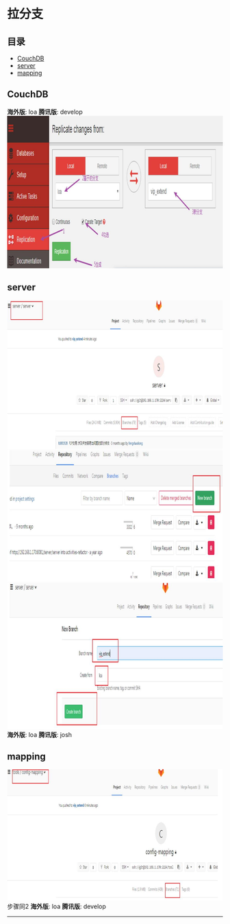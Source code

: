 # 拉分支

## 目录

* [CouchDB](#couchdb)
* [server](#server)
* [mapping](#mapping)

## CouchDB

**海外版**: loa **腾讯版**: develop
![avatar](/res/TIM截图20190822142713.jpg)

## server

![avatar](/res/TIM截图20190822143040.jpg)
![avatar](/res/TIM截图20190822143105.jpg)
![avatar](/res/TIM截图20190822143129.jpg)
**海外版**: loa **腾讯版**: josh

## mapping

![avatar](/res/TIM截图20190822143231.jpg)
步骤同2
**海外版**: loa **腾讯版**: develop

---
